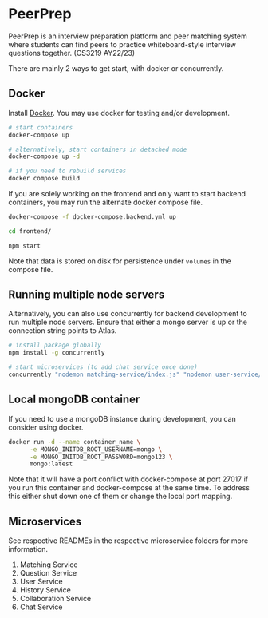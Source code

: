 # PeerPrep
PeerPrep is an interview preparation platform and peer matching system where students can find peers to practice whiteboard-style interview 
questions together. (CS3219 AY22/23)

There are mainly 2 ways to get start, with docker or concurrently.
## Docker
Install [Docker](https://docs.docker.com/get-docker/). You may use docker for testing and/or development. 
```sh
# start containers
docker-compose up

# alternatively, start containers in detached mode
docker-compose up -d

# if you need to rebuild services
docker compose build
```

If you are solely working on the frontend and only want to start backend containers, you may run the alternate docker compose file.

```sh
docker-compose -f docker-compose.backend.yml up

cd frontend/

npm start
```

Note that data is stored on disk for persistence under `volumes` in the compose file.

## Running multiple node servers
Alternatively, you can also use concurrently for backend development to run multiple node servers. Ensure that either a mongo server is up or the connection string points to Atlas.

```sh
# install package globally
npm install -g concurrently

# start microservices (to add chat service once done)
concurrently "nodemon matching-service/index.js" "nodemon user-service/index.js" "nodemon collaboration-service/index.js" "nodemon history-service/index.js" "nodemon question-service/index.js"
```

## Local mongoDB container
If you need to use a mongoDB instance during development, you can consider using docker.
```sh
docker run -d --name container_name \
      -e MONGO_INITDB_ROOT_USERNAME=mongo \
      -e MONGO_INITDB_ROOT_PASSWORD=mongo123 \
      mongo:latest
```
Note that it will have a port conflict with docker-compose at port 27017 if you run this container and docker-compose at the same time. To address this either shut down one of them or change the local port mapping.


## Microservices
See respective READMEs in the respective microservice folders for more information.
1. Matching Service
2. Question Service
3. User Service
4. History Service
5. Collaboration Service
6. Chat Service
